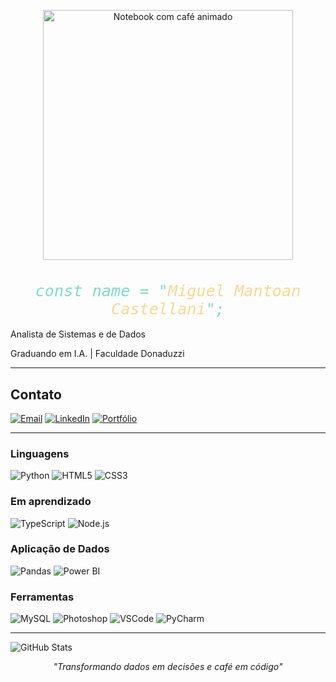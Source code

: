 <p align="center">
  <img src="https://cdn.dribbble.com/users/1854219/screenshots/14094651/media/ccd010d0a6d18c1adf77142be183a5d8.gif" width="400px" alt="Notebook com café animado" />
</p>

<!-- Fonte opcional do Google Fonts -->
<link href="https://fonts.googleapis.com/css2?family=Fira+Code:wght@300&display=swap" rel="stylesheet" />

<!-- Fonte mais fina e elegante -->
<link href="https://fonts.googleapis.com/css2?family=JetBrains+Mono:ital,wght@1,300&display=swap" rel="stylesheet" />

<h1 align="center" style="
  font-family: 'JetBrains Mono', monospace;
  font-weight: 300;
  font-style: italic;
  font-size: 1.8em;
  color: #7fdbca;
">
  const name = "<span style='color:#f7d794;'>Miguel Mantoan Castellani</span>";
</h1>

<p>Analista de Sistemas e de Dados</p>  
<p>Graduando em I.A. | Faculdade Donaduzzi</p>  

---

## Contato

[![Email](https://img.shields.io/badge/Email-Direto-informational?style=flat&logo=gmail)](mailto:seuemail@email.com)
[![LinkedIn](https://img.shields.io/badge/LinkedIn-Perfil-informational?style=flat&logo=linkedin)](https://linkedin.com/in/seuusuario)
[![Portfólio](https://img.shields.io/badge/Portfólio-Site-informational?style=flat&logo=dev.to)](https://seusite.dev)

---

### Linguagens
![Python](https://img.shields.io/badge/-Python-333?style=flat&logo=python)
![HTML5](https://img.shields.io/badge/-HTML5-333?style=flat&logo=html5)
![CSS3](https://img.shields.io/badge/-CSS3-333?style=flat&logo=css3)

### Em aprendizado
![TypeScript](https://img.shields.io/badge/-TypeScript-333?style=flat&logo=typescript)
![Node.js](https://img.shields.io/badge/-Node.js-333?style=flat&logo=nodedotjs)

### Aplicação de Dados
![Pandas](https://img.shields.io/badge/-Pandas-333?style=flat&logo=pandas)
![Power BI](https://img.shields.io/badge/-Power%20BI-333?style=flat&logo=powerbi)

### Ferramentas
![MySQL](https://img.shields.io/badge/-MySQL-333?style=flat&logo=mysql)
![Photoshop](https://img.shields.io/badge/-Photoshop-333?style=flat&logo=adobephotoshop)
![VSCode](https://img.shields.io/badge/-VSCode-333?style=flat&logo=visualstudiocode)
![PyCharm](https://img.shields.io/badge/-PyCharm-333?style=flat&logo=pycharm)

---

<p align="left">
  <img src="https://github-readme-stats.vercel.app/api?username=miguelcastell&show_icons=true&theme=onedark" alt="GitHub Stats" />
</p>

<p align="center">
  <i>"Transformando dados em decisões e café em código"</i>
</p>
